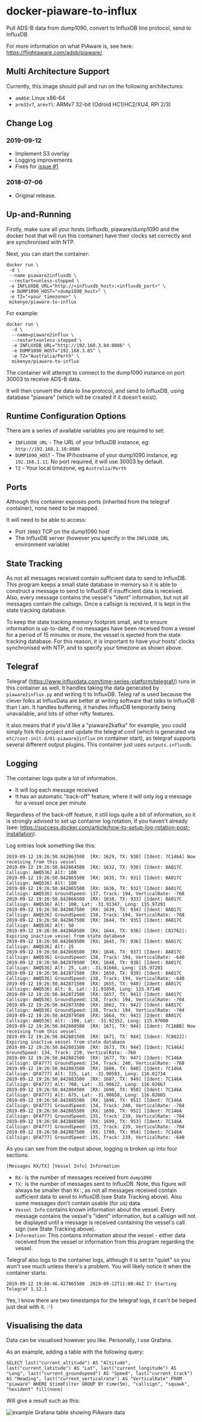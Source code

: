 # docker-piaware-to-influx
Pull ADS-B data from dump1090, convert to InfluxDB line protocol, send to InfluxDB

For more information on what PiAware is, see here: https://flightaware.com/adsb/piaware/

## Multi Architecture Support
Currently, this image should pull and run on the following architectures:
* ```amd64```: Linux x86-64
* ```arm32v7```, ```armv7l```: ARMv7 32-bit (Odroid HC1/HC2/XU4, RPi 2/3)

## Change Log

### 2019-09-12
* Implement S3 overlay
* Logging improvements
* Fixes for [issue #1](https://github.com/mikenye/docker-piaware-to-influx/issues/1)

### 2018-07-06
* Original release.
 
## Up-and-Running

Firstly, make sure all your hosts (influxdb, piaware/dump1090 and the docker host that will run this container) have their clocks set correctly and are synchronised with NTP.

Next, you can start the container:

```
docker run \
 -d \
 --name piaware2influxdb \
 --restart=unless-stopped \
 -e INFLUXDB_URL="http://<influxdb_host>:<influxdb_port>" \
 -e DUMP1090_HOST="<dump1090_host>" \
 -e TZ="<your_timezone>" \
 mikenye/piaware-to-influx
```

For example:

```
docker run \
  -d \
  --name=piaware2influx \
  --restart=unless-stopped \
  -e INFLUXDB_URL="http://192.168.3.84:8086" \
  -e DUMP1090_HOST="192.168.3.85" \
  -e TZ="Australia/Perth" \
  mikenye/piaware-to-influx
```

The container will attempt to connect to the dump1090 instance on port 30003 to receive ADS-B data.

It will then convert the data to line protocol, and send to InfluxDB, using database "piaware" (which will be created if it doesn't exist).

## Runtime Configuration Options

There are a series of available variables you are required to set:

* `INFLUXDB_URL` - The URL of your InfluxDB instance, eg: `http://192.168.1.10:8086`
* `DUMP1090_HOST` - The IP/hostname of your dump1090 instance, eg: `192.168.1.11`. No port required, it will use 30003 by default.
* `TZ` - Your local timezone, eg `Australia/Perth`

## Ports

Although this container exposes ports (inherited from the telegraf container), none need to be mapped.

It will need to be able to access:
* Port `30003` TCP on the dump1090 host
* The InfluxDB server (however you specify in the `INFLUXDB_URL` environment variable)

## State Tracking

As not all messages received contain sufficient data to send to InfluxDB. This program keeps a small state database in memory so it is able to construct a message to send to InfluxDB if insufficient data is received.  Also, every message contains the vessel's "ident" information, but not all messages contain the callsign. Once a callsign is received, it is kept in the state tracking database.

To keep the state tracking memory footprint small, and to ensure information is up-to-date, if no messages have been received from a vessel for a period of 15 minutes or more, the vessel is ejected from the state tracking database. For this reason, it is important to have your hosts' clocks synchronised with NTP, and to specify your timezone as shown above.

## Telegraf

Telegraf (https://www.influxdata.com/time-series-platform/telegraf/) runs in this container as well. It handles taking the data generated by `piaware2influx.py` and writing it to InfluxDB. Teleg
raf is used because the clever folks at InfluxData are better at writing software that talks to InfluxDB than I am. It handles buffering, it handles InfluxDB temporarily being unavailable, and lots of other nifty features.

It also means that if you'd like a "piaware2kafka" for example, you could simply fork this project and update the telegraf.conf (which is generated via `etc/cont-init.d/01-piaware2influx` on container start), as telegraf supports several different output plugins. This container just uses `outputs.influxdb`.

## Logging

The container logs quite a lot of information.
* It will log each message received
* It has an automatic "back-off" feature, where it will only log a message for a vessel once per minute

Regardless of the back-off feature, it still logs quite a bit of information, so it is strongly advised to set up container log rotation, if you haven't already (see: https://success.docker.com/article/how-to-setup-log-rotation-post-installation).

Log entries look something like this:
```
2019-09-12 19:26:50.842863500  [RX: 1629, TX: 930] [Ident: 7C146A] Now receiving from this vessel
2019-09-12 19:26:50.842864500  [RX: 1632, TX: 930] [Ident: 8A017C Callsign: AWQ536] Alt: 100
2019-09-12 19:26:50.842865500  [RX: 1635, TX: 931] [Ident: 8A017C Callsign: AWQ536] Alt: 100
2019-09-12 19:26:50.842865500  [RX: 1636, TX: 932] [Ident: 8A017C Callsign: AWQ536] GroundSpeed: 137, Track: 194, VerticalRate: -768
2019-09-12 19:26:50.842866500  [RX: 1638, TX: 933] [Ident: 8A017C Callsign: AWQ536] Alt: 100, Lat: -31.91347, Long: 115.97291
2019-09-12 19:26:50.842867500  [RX: 1639, TX: 934] [Ident: 8A017C Callsign: AWQ536] GroundSpeed: 138, Track: 194, VerticalRate: -768
2019-09-12 19:26:50.842867500  [RX: 1644, TX: 935] [Ident: 8A017C Callsign: AWQ536] Alt: 50
2019-09-12 19:26:50.842868500  [RX: 1644, TX: 936] [Ident: C82762]: Expiring inactive vessel from state database
2019-09-12 19:26:50.842869500  [RX: 1645, TX: 936] [Ident: 8A017C Callsign: AWQ536] Alt: 25
2019-09-12 19:26:50.842869500  [RX: 1646, TX: 937] [Ident: 8A017C Callsign: AWQ536] GroundSpeed: 138, Track: 194, VerticalRate: -640
2019-09-12 19:26:50.842870500  [RX: 1648, TX: 938] [Ident: 8A017C Callsign: AWQ536] Alt: 25, Lat: -31.91666, Long: 115.97201
2019-09-12 19:26:50.842871500  [RX: 1650, TX: 939] [Ident: 8A017C Callsign: AWQ536] GroundSpeed: 138, Track: 194, VerticalRate: -640
2019-09-12 19:26:50.842871500  [RX: 1655, TX: 940] [Ident: 8A017C Callsign: AWQ536] Alt: 0, Lat: -31.91850, Long: 115.97146
2019-09-12 19:26:50.842872500  [RX: 1657, TX: 941] [Ident: 8A017C Callsign: AWQ536] GroundSpeed: 138, Track: 194, VerticalRate: -704
2019-09-12 19:26:50.842873500  [RX: 1662, TX: 942] [Ident: 8A017C Callsign: AWQ536] GroundSpeed: 138, Track: 194, VerticalRate: -704
2019-09-12 19:26:50.842879500  [RX: 1664, TX: 943] [Ident: 8A017C Callsign: AWQ536] Alt: -100, Lat: -31.92352, Long: 115.97000
2019-09-12 19:26:50.842880500  [RX: 1671, TX: 944] [Ident: 7C1ABB] Now receiving from this vessel
2019-09-12 19:26:50.842881500  [RX: 1671, TX: 944] [Ident: 7C8022]: Expiring inactive vessel from state database
2019-09-12 19:26:50.842881500  [RX: 1673, TX: 944] [Ident: 7C146A] GroundSpeed: 134, Track: 239, VerticalRate: -768
2019-09-12 19:26:50.842882500  [RX: 1677, TX: 947] [Ident: 7C146A Callsign: QFA777] GroundSpeed: 134, Track: 240, VerticalRate: -768
2019-09-12 19:26:50.842883500  [RX: 1686, TX: 948] [Ident: 7C146A Callsign: QFA777] Alt: 725, Lat: -31.90593, Long: 116.02734
2019-09-12 19:26:50.842883500  [RX: 1687, TX: 949] [Ident: 7C146A Callsign: QFA777] Alt: 700, Lat: -31.90622, Long: 116.02667
2019-09-12 19:26:50.842884500  [RX: 1690, TX: 950] [Ident: 7C146A Callsign: QFA777] Alt: 675, Lat: -31.90658, Long: 116.02605
2019-09-12 19:26:50.842885500  [RX: 1696, TX: 951] [Ident: 7C146A Callsign: QFA777] GroundSpeed: 134, Track: 240, VerticalRate: -704
2019-09-12 19:26:50.842885500  [RX: 1698, TX: 952] [Ident: 7C146A Callsign: QFA777] GroundSpeed: 135, Track: 239, VerticalRate: -704
2019-09-12 19:26:50.842886500  [RX: 1699, TX: 953] [Ident: 7C146A Callsign: QFA777] GroundSpeed: 135, Track: 239, VerticalRate: -704
2019-09-12 19:26:50.842887500  [RX: 1700, TX: 954] [Ident: 7C146A Callsign: QFA777] GroundSpeed: 135, Track: 239, VerticalRate: -640
```

As you can see from the output above, logging is broken up into four sections:

```
[Messages RX/TX] [Vessel Info] Information
```

* `RX:` is the number of messages received from `dump1090`
* `TX:` is the number of messages sent to InfluxDB. Note, this figure will always be smaller than `RX:`, as not all messages received contain sufficient data to send to InfluxDB (see State Tracking above). Also some messages don't contain usable (for us) data.
* `Vessel Info` contains known information about the vessel. Every message contains the vessel's "ident" information, but a callsign will not be displayed until a message is received containing the vessel's call sign (see State Tracking above).
* `Information`: This contains information about the vessel - either data received from the vessel or information from this program regarding the vessel.

Telegraf also logs to the container logs, although it is set to "quiet" so you won't see much unless there's a problem. You will likely notice it when the container starts:

```
2019-09-12 19:08:46.427865500  2019-09-12T11:08:46Z I! Starting Telegraf 1.12.1
```

Yes, I know there are two timestamps for the telegraf logs, it can't be helped just deal with it. :-)

## Visualising the data

Data can be visualised however you like. Personally, I use Grafana.

As an example, adding a table with the following query:

```SELECT last("current_altitude") AS "Altitude", last("current_latitude") AS "Lat", last("current_longitude") AS "Long", last("current_groundspeed") AS "Speed", last("current_track") AS "Heading", last("current_verticalrate") AS "VerticalRate" FROM "piaware" WHERE $timeFilter GROUP BY time(5m), "callsign", "squawk", "hexident" fill(none)```

Will give a result such as this:

![example Grafana table showing PiAware data](https://github.com/mikenye/docker-piaware-to-influx/raw/master/example_table_most_recent_squawks.png "Example Grafana table showing PiAware data")


